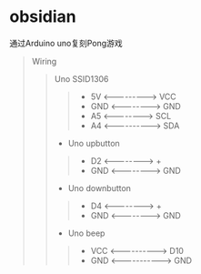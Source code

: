 # obsidian
通过Arduino uno复刻Pong游戏
>Wiring
>> Uno            SSID1306
>>>*  5V <---------> VCC
>>>*  GND <--------> GND
>>>*  A5  <--------> SCL
>>>*  A4 <----------> SDA
>>* Uno            upbutton
>>>* D2  <--------> +
>>>*  GND <--------> GND
>>* Uno            downbutton
>>>* D4  <--------> +
>>>*  GND <--------> GND
>>* Uno            beep
>>>*  VCC <----------> D10
>>>*  GND <-----------> GND
